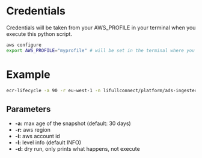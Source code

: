 # Credentials

Credentials will be taken from your AWS_PROFILE in your terminal when you execute this python script.

```sh
aws configure
export AWS_PROFILE="myprofile" # will be set in the terminal where you'll execute the python script
```

# Example

```sh
ecr-lifecycle -a 90 -r eu-west-1 -n lifullconnect/platform/ads-ingester -d true
```

## Parameters

* **-a:** max age of the snapshot (default: 30 days)
* **-r:** aws region
* **-i:** aws account id
* **-l:** level info (default INFO)
* **-d:** dry run, only prints what happens, not execute
